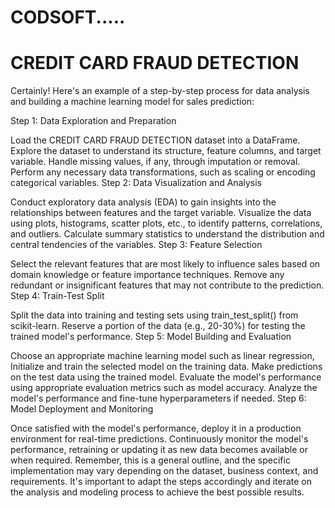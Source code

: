 # CODSOFT.....
# CREDIT CARD FRAUD DETECTION
Certainly! Here's an example of a step-by-step process for data analysis and building a machine learning model for sales prediction:

Step 1: Data Exploration and Preparation

Load the CREDIT CARD FRAUD DETECTION dataset into a DataFrame.
Explore the dataset to understand its structure, feature columns, and target variable.
Handle missing values, if any, through imputation or removal.
Perform any necessary data transformations, such as scaling or encoding categorical variables.
Step 2: Data Visualization and Analysis

Conduct exploratory data analysis (EDA) to gain insights into the relationships between features and the target variable.
Visualize the data using plots, histograms, scatter plots, etc., to identify patterns, correlations, and outliers.
Calculate summary statistics to understand the distribution and central tendencies of the variables.
Step 3: Feature Selection

Select the relevant features that are most likely to influence sales based on domain knowledge or feature importance techniques.
Remove any redundant or insignificant features that may not contribute to the prediction.
Step 4: Train-Test Split

Split the data into training and testing sets using train_test_split() from scikit-learn.
Reserve a portion of the data (e.g., 20-30%) for testing the trained model's performance.
Step 5: Model Building and Evaluation

Choose an appropriate machine learning model such as linear regression,
Initialize and train the selected model on the training data.
Make predictions on the test data using the trained model.
Evaluate the model's performance using appropriate evaluation metrics such as model accuracy.
Analyze the model's performance and fine-tune hyperparameters if needed.
Step 6: Model Deployment and Monitoring

Once satisfied with the model's performance, deploy it in a production environment for real-time predictions.
Continuously monitor the model's performance, retraining or updating it as new data becomes available or when required.
Remember, this is a general outline, and the specific implementation may vary depending on the dataset, business context, and requirements. It's important to adapt the steps accordingly and iterate on the analysis and modeling process to achieve the best possible results.
